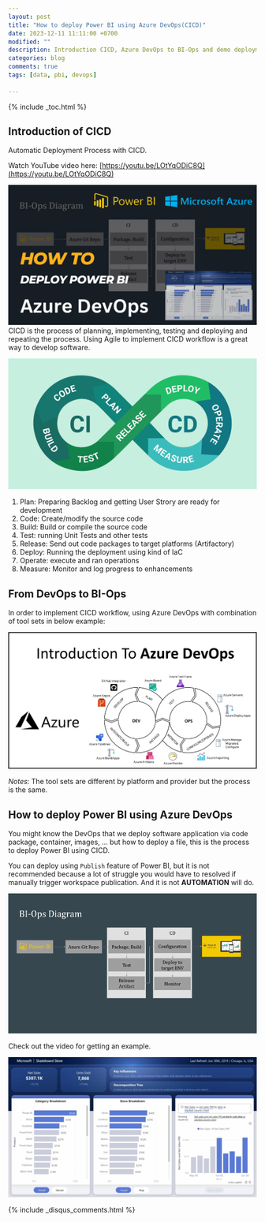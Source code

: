```yaml
---
layout: post
title: "How to deploy Power BI using Azure DevOps(CICD)"
date: 2023-12-11 11:11:00 +0700
modified: ""
description: Introduction CICD, Azure DevOps to BI-Ops and demo deployment
categories: blog
comments: true
tags: [data, pbi, devops]

---
```


{% include _toc.html %}

## Introduction of CICD

Automatic Deployment Process with CICD.

Watch YouTube video here: [https://youtu.be/LOtYqODiC8Q](https://youtu.be/LOtYqODiC8Q)

![Youtube video](../images/post/bi-ops/youtube-post.png)
CICD is the process of planning, implementing, testing and deploying and repeating the process. Using Agile to implement CICD workflow is a great way to develop software.

![CICD process](../images/post/bi-ops/CICd.jpg)

1. Plan: Preparing Backlog and getting User Strory are ready for development
2. Code: Create/modify the source code
3. Build: Build or compile the source code
4. Test: running Unit Tests and other tests
5. Release: Send out code packages to target platforms (Artifactory)
6. Deploy: Running the deployment using kind of IaC
7. Operate: execute and ran operations
8. Measure: Monitor and log progress to enhancements

## From DevOps to BI-Ops

In order to implement CICD workflow, using Azure DevOps with combination of tool sets in below example:

![Azure DevOps](../images/post/bi-ops/azure-devops.jpg)

*Notes*: The tool sets are different by platform and provider but the process is the same.

## How to deploy Power BI using Azure DevOps

You might know the DevOps that we deploy software application via code package, container, images, ... but how to deploy a file, this is the process to deploy Power BI using CICD.

You can deploy using `Publish` feature of Power BI, but it is not recommended because a lot of struggle you would have to resolved if manually trigger workspace publication. And it is not **AUTOMATION** will do.

![BI-Ops Process](../images/post/bi-ops/bi-ops.png)

Check out the video for getting an example.

![BI Dashboard](../images/post/bi-ops/BI-Daskboard.png)

{% include _disqus_comments.html %}
